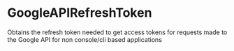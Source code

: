 # GoogleAPIRefreshToken
Obtains the refresh token needed to get access tokens for requests made to the Google API for non console/cli based applications
